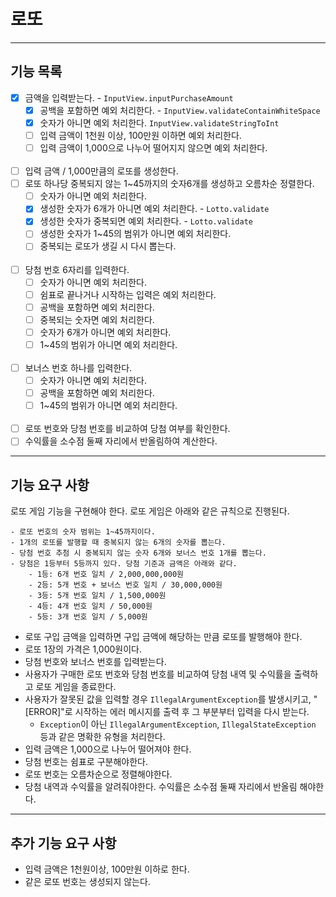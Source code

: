 # 로또

---

## 기능 목록

- [x] 금액을 입력받는다. - `InputView.inputPurchaseAmount`
    - [x] 공백을 포함하면 예외 처리한다. - `InputView.validateContainWhiteSpace`
    - [x] 숫자가 아니면 예외 처리한다. `InputView.validateStringToInt`
    - [ ] 입력 금액이 1천원 이상, 100만원 이하면 예외 처리한다.
    - [ ] 입력 금액이 1,000으로 나누어 떨어지지 않으면 예외 처리한다.
      <br><br>
- [ ] 입력 금액 / 1,000만큼의 로또를 생성한다.
- [ ] 로또 하나당 중복되지 않는 1~45까지의 숫자6개를 생성하고 오름차순 정렬한다.
    - [ ] 숫자가 아니면 예외 처리한다.
    - [x] 생성한 숫자가 6개가 아니면 예외 처리한다. - `Lotto.validate`
    - [x] 생성한 숫자가 중복되면 예외 처리한다. - `Lotto.validate`
    - [ ] 생성한 숫자가 1~45의 범위가 아니면 예외 처리한다.
    - [ ] 중복되는 로또가 생길 시 다시 뽑는다.
      <br><br>
- [ ] 당첨 번호 6자리를 입력한다.
    - [ ] 숫자가 아니면 예외 처리한다.
    - [ ] 쉼표로 끝나거나 시작하는 입력은 예외 처리한다.
    - [ ] 공백을 포함하면 예외 처리한다.
    - [ ] 중복되는 숫자면 예외 처리한다.
    - [ ] 숫자가 6개가 아니면 예외 처리한다.
    - [ ] 1~45의 범위가 아니면 예외 처리한다.
      <br><br>
- [ ] 보너스 번호 하나를 입력한다.
    - [ ] 숫자가 아니면 예외 처리한다.
    - [ ] 공백을 포함하면 예외 처리한다.
    - [ ] 1~45의 범위가 아니면 예외 처리한다.
      <br><br>
- [ ] 로또 번호와 당첨 번호를 비교하여 당첨 여부를 확인한다.
- [ ] 수익률을 소수점 둘째 자리에서 반올림하여 계산한다.

---

## 기능 요구 사항

로또 게임 기능을 구현해야 한다. 로또 게임은 아래와 같은 규칙으로 진행된다.

```
- 로또 번호의 숫자 범위는 1~45까지이다.
- 1개의 로또를 발행할 때 중복되지 않는 6개의 숫자를 뽑는다.
- 당첨 번호 추첨 시 중복되지 않는 숫자 6개와 보너스 번호 1개를 뽑는다.
- 당첨은 1등부터 5등까지 있다. 당첨 기준과 금액은 아래와 같다.
    - 1등: 6개 번호 일치 / 2,000,000,000원
    - 2등: 5개 번호 + 보너스 번호 일치 / 30,000,000원
    - 3등: 5개 번호 일치 / 1,500,000원
    - 4등: 4개 번호 일치 / 50,000원
    - 5등: 3개 번호 일치 / 5,000원
```

- 로또 구입 금액을 입력하면 구입 금액에 해당하는 만큼 로또를 발행해야 한다.
- 로또 1장의 가격은 1,000원이다.
- 당첨 번호와 보너스 번호를 입력받는다.
- 사용자가 구매한 로또 번호와 당첨 번호를 비교하여 당첨 내역 및 수익률을 출력하고 로또 게임을 종료한다.
- 사용자가 잘못된 값을 입력할 경우 `IllegalArgumentException`를 발생시키고, "[ERROR]"로 시작하는 에러 메시지를 출력 후 그 부분부터 입력을 다시 받는다.
    - `Exception`이 아닌 `IllegalArgumentException`, `IllegalStateException` 등과 같은 명확한 유형을 처리한다.
- 입력 금액은 1,000으로 나누어 떨어져야 한다.
- 당첨 번호는 쉼표로 구분해야한다.
- 로또 번호는 오름차순으로 정렬해야한다.
- 당첨 내역과 수익률을 알려줘야한다. 수익률은 소수점 둘째 자리에서 반올림 해야한다.

---

## 추가 기능 요구 사항

- 입력 금액은 1천원이상, 100만원 이하로 한다.
- 같은 로또 번호는 생성되지 않는다.